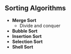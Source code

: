 ## Sorting Algorithms
* **Merge Sort**
    * Divide and conquer 
* **Bubble Sort**
* **Insertion Sort**
* **Selection Sort**
* **Shell Sort**